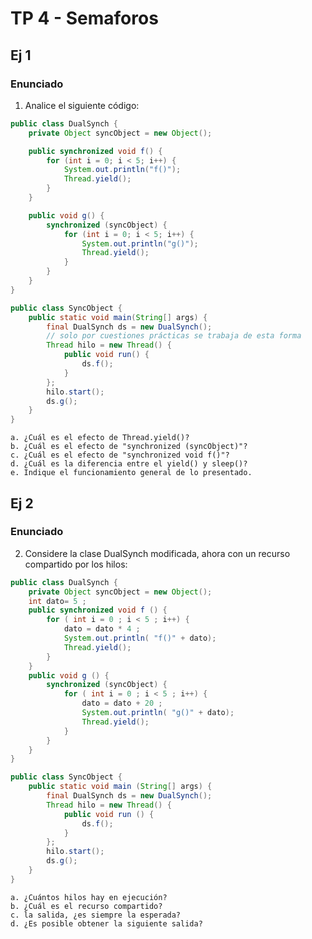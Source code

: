 # TP 4 - Semaforos

## Ej 1
### Enunciado

1. Analice el siguiente código:

```java
public class DualSynch {
    private Object syncObject = new Object();

    public synchronized void f() {
        for (int i = 0; i < 5; i++) {
            System.out.println("f()");
            Thread.yield();
        }
    }

    public void g() {
        synchronized (syncObject) {
            for (int i = 0; i < 5; i++) {
                System.out.println("g()");
                Thread.yield();
            }
        }
    }
}
```

```java
public class SyncObject {
    public static void main(String[] args) {
        final DualSynch ds = new DualSynch();
        // solo por cuestiones prácticas se trabaja de esta forma
        Thread hilo = new Thread() {
            public void run() {
                ds.f();
            }
        };
        hilo.start();
        ds.g();
    }
}
```

    a. ¿Cuál es el efecto de Thread.yield()?
    b. ¿Cuál es el efecto de "synchronized (syncObject)"?
    c. ¿Cuál es el efecto de "synchronized void f()"?
    d. ¿Cuál es la diferencia entre el yield() y sleep()?
    e. Indique el funcionamiento general de lo presentado.

## Ej 2
### Enunciado

2. Considere la clase DualSynch modificada, ahora con un recurso compartido por los hilos:

```java
public class DualSynch {
    private Object syncObject = new Object();
    int dato= 5 ;
    public synchronized void f () {
        for ( int i = 0 ; i < 5 ; i++) {
            dato = dato * 4 ;
            System.out.println( "f()" + dato);
            Thread.yield();
        }
    }
    public void g () {
        synchronized (syncObject) {
            for ( int i = 0 ; i < 5 ; i++) {
                dato = dato + 20 ;
                System.out.println( "g()" + dato);
                Thread.yield();
            }
        }
    }
}
```

```java
public class SyncObject {
    public static void main (String[] args) {
        final DualSynch ds = new DualSynch();
        Thread hilo = new Thread() {
            public void run () {
                ds.f();
            }
        };
        hilo.start();
        ds.g();
    }
}
```

    a. ¿Cuántos hilos hay en ejecución?
    b. ¿Cuál es el recurso compartido?
    c. la salida, ¿es siempre la esperada?
    d. ¿Es posible obtener la siguiente salida?